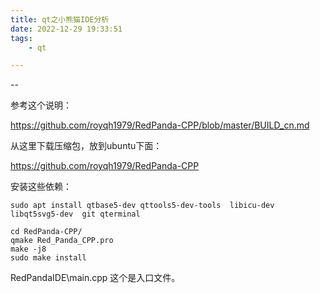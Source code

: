 ```yaml
---
title: qt之小熊猫IDE分析
date: 2022-12-29 19:33:51
tags:
	- qt

---
```


--

参考这个说明：

https://github.com/royqh1979/RedPanda-CPP/blob/master/BUILD_cn.md

从这里下载压缩包，放到ubuntu下面：

https://github.com/royqh1979/RedPanda-CPP

安装这些依赖：

```
sudo apt install qtbase5-dev qttools5-dev-tools  libicu-dev libqt5svg5-dev  git qterminal
```

```
cd RedPanda-CPP/
qmake Red_Panda_CPP.pro 
make -j8
sudo make install
```

RedPandaIDE\main.cpp 这个是入口文件。